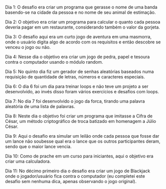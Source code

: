 Dia 1:
O desafio era criar um programa que gerasse o nome de uma banda basendo-se na cidade da pessoa e no nome de seu animal de estimação.

Dia 2:
O objetivo era criar um programa para calcular o quanto cada pessoa deveria pagar em um restaurante, considerando também o valor da gorjeta.

Dia 3:
O desafio aqui era um curto jogo de aventura em uma masmorra, onde o usuário digita algo de acordo com os requisitos e então descobre se venceu o jogo ou não.

Dia 4:
Nesse dia o objetivo era criar um jogo de pedra, papel e tesoura contra o computador usando o módulo random.

Dia 5:
No quinto dia fiz um gerador de senhas aleatórias baseados numa requisição de quantidade de letras, números e caracteres especiais.

Dia 6:
O dia 6 foi um dia para treinar loops e não teve um projeto a ser desenvolvido, ao invés disso foram vários exercícios e desafios com loops.

Dia 7:
No dia 7 foi desenvolvido o jogo da forca, tirando uma palavra aleatória de uma lista de palavras.

Dia 8:
Neste dia o objetivo foi criar um programa que imitasse a Cifra de César, um método criptográfico de troca batizado em homenagem a Júlio César.

Dia 9:
Aqui o desafio era simular um leilão onde cada pessoa que fosse dar um lance não soubesse qual era o lance que os outros participantes deram, sendo que o maior lance vencia.

Dia 10:
Como de prache em um curso para iniciantes, aqui o objetivo era criar uma calculadora.

Dia 11:
No décimo primeiro dia o desafio era criar um jogo de Blackjack onde o jogador/usuário fica contra o computador (eu completei este desafio sem nenhuma dica, apenas observando o jogo original).
